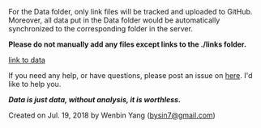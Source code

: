 For the Data folder, only link files will be tracked and uploaded to GitHub. Moreover, all data put in the Data folder would be automatically synchronized to the corresponding folder in the server.

**Please do not manually add any files except links to the ./links folder.**

[link to data](ftp://222.195.69.205/wenlab/Young/test)

If you need any help, or have questions, please post an issue on [here](https://github.com/young24/Perfect-Lab-System/issues). I'd like to help you.

**_Data is just data, without analysis, it is worthless._**

Created on Jul. 19, 2018 by Wenbin Yang (bysin7@gmail.com)
